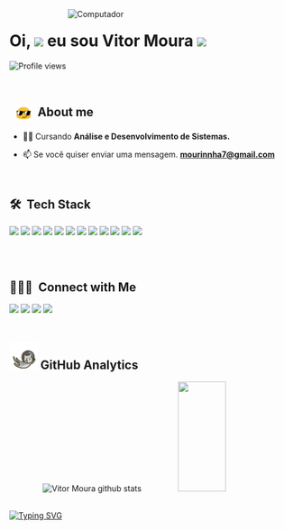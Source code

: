 
<img src="https://raw.githubusercontent.com/EvanderInacio/v1tormoura/main/images/computer-illustration.png" min-width="400px" max-width="450px" width="400px" align="right" alt="Computador">
<h1 align="left">Oi, <img src="https://github.com/EvanderInacio/v1tormoura/blob/main/images/Earth.gif?raw=true" width="30">  eu sou Vitor Moura 
 <img src="https://raw.githubusercontent.com/kaueMarques/kaueMarques/master/hi.gif" width="30"></h1>

<p align="left"> <img src="https://komarev.com/ghpvc/?username=v1tormoura&color=191b1e" alt="Profile views" /> </p>

<br>

 ## &nbsp; <img src="https://github.com/v1tormoura/v1tormoura/raw/main/images/oculos.gif" width="30" align="center"> &nbsp;About me
 
- 👨‍🎓 Cursando **Análise e Desenvolvimento de Sistemas.**

- 📫 Se você quiser enviar uma mensagem.  **mourinnha7@gmail.com**

<br>

## 🛠 &nbsp;Tech Stack

<div align="left">
 <p>
    <a href='https://html.com/'><img src="https://skillicons.dev/icons?i=html"/></a>
    <a href='https://developer.mozilla.org/en-US/docs/Web/CSS'><img src="https://skillicons.dev/icons?i=css"/></a>
    <a href='https://www.javascript.com/'><img src="https://skillicons.dev/icons?i=js"/></a>
    <a href='https://www.typescriptlang.org/'><img src="https://skillicons.dev/icons?i=ts"/></a>
    <a href='https://reactjs.org/'><img src="https://skillicons.dev/icons?i=react"/></a>
    <a href='https://nextjs.org/'><img src="https://skillicons.dev/icons?i=nextjs"/></a>
    <a href='https://nodejs.org/en/'><img src="https://skillicons.dev/icons?i=nodejs"/></a>
    <a href='https://git-scm.com/'><img src="https://skillicons.dev/icons?i=git"/></a>
    <a href='https://styled-components.com/'><img src="https://skillicons.dev/icons?i=styledcomponents"/></a>
    <a href='https://tailwindui.com/'><img src="https://skillicons.dev/icons?i=tailwind"/></a>
    <a href='https://sass-lang.com/'><img src="https://skillicons.dev/icons?i=sass"/></a>
    <a href='https://www.figma.com/'><img src="https://skillicons.dev/icons?i=figma"/></a>
 </p>

</div>
  
<br>


<br>

## 👨🏻‍💼 &nbsp;Connect with Me

<div> 
  <a href="https://www.instagram.com/v1tormoura/" target="_blank"><img src="https://img.shields.io/badge/-Instagram-%23E4405F?style=for-the-badge&logo=instagram&logoColor=white" target="_blank"></a>
 <a href="https://discord.gg/#" target="_blank"><img src="https://img.shields.io/badge/Discord-7289DA?style=for-the-badge&logo=discord&logoColor=white" target="_blank"></a> 
  <a href = "mailto:mourinnha7@gmail.com"><img src="https://img.shields.io/badge/-Gmail-%23333?style=for-the-badge&logo=gmail&logoColor=white" target="_blank"></a>
  <a href="https://www.linkedin.com/in/vitor-moura-48b2981bb/" target="_blank"><img src="https://img.shields.io/badge/-LinkedIn-%230077B5?style=for-the-badge&logo=linkedin&logoColor=white" target="_blank"></a> 
</div>


<br>

## <img src="https://github.com/v1tormoura/v1tormoura/raw/main/images/gato_astronauta.gif" width="50" height="50" align="10">&nbsp;GitHub Analytics

<div align="center">
  <img width="49%" height="195px" src="https://github-readme-stats.vercel.app/api?username=v1tormoura&show_icons=true&count_private=true&hide_border=true&title_color=00bfbf&icon_color=00bfbf&text_color=c9d1d9&bg_color=0d1117" alt="Vitor Moura github stats" /> 
  <img width="41%" height="195px" src="https://github-readme-stats.vercel.app/api/top-langs/?username=v1tormoura&layout=compact&hide_border=true&title_color=00bfbf&text_color=00bfbf&bg_color=0d1117" />
</div>

<br>

 [![Typing SVG](https://readme-typing-svg.herokuapp.com?font=Fira+Code&pause=1000&color=8B67DB&width=435&lines=Vitor+Moura+2023)](https://github.com/v1tormoura)

